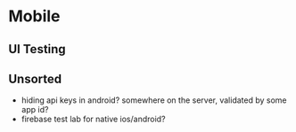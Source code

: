 # Mobile
## UI Testing
## Unsorted
* hiding api keys in android? somewhere on the server, validated by some app id?
* firebase test lab for native ios/android?